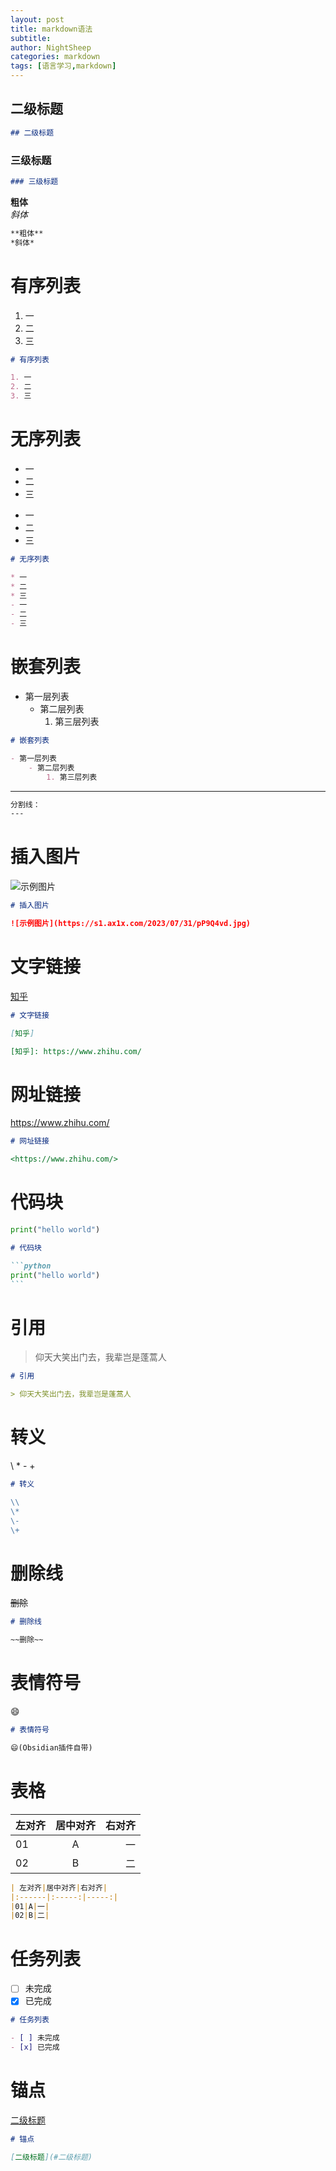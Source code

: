 ```yaml
---
layout: post
title: markdown语法
subtitle: 
author: NightSheep
categories: markdown
tags: [语言学习,markdown]
---
```

 

## 二级标题

```markdown
## 二级标题
```

### 三级标题

```markdown
### 三级标题
```

**粗体**  
*斜体*

```markdown
**粗体**  
*斜体*
```

# 有序列表 

1. 一
2. 二
3. 三

```markdown
# 有序列表 

1. 一
2. 二
3. 三
```

# 无序列表

* 一
* 二
* 三
- 一
- 二
- 三

```markdown
# 无序列表

* 一
* 二
* 三
- 一
- 二
- 三
```

# 嵌套列表

- 第一层列表
	- 第二层列表
		1. 第三层列表

```markdown
# 嵌套列表

- 第一层列表
	- 第二层列表
		1. 第三层列表
```

---
```markdown
分割线：
---
```

# 插入图片

![示例图片](https://s1.ax1x.com/2023/07/31/pP9Q4vd.jpg)
```markdown
# 插入图片

![示例图片](https://s1.ax1x.com/2023/07/31/pP9Q4vd.jpg)
```

# 文字链接

[知乎]

[知乎]: https://www.zhihu.com/
```markdown
# 文字链接

[知乎]

[知乎]: https://www.zhihu.com/
```

# 网址链接

<https://www.zhihu.com/>
```markdown
# 网址链接

<https://www.zhihu.com/>
```

# 代码块

```python
print("hello world")
```

~~~markdown
# 代码块

```python
print("hello world")
```
~~~

# 引用

> 仰天大笑出门去，我辈岂是蓬蒿人

```markdown
# 引用

> 仰天大笑出门去，我辈岂是蓬蒿人
```

# 转义

\\
\*
\-
\+
```markdown
# 转义

\\
\*
\-
\+
```

# 删除线

~~删除~~
```markdown
# 删除线

~~删除~~
```
# 表情符号

😄
```markdown
# 表情符号

😄(Obsidian插件自带)
```

# 表格

| 左对齐|居中对齐|右对齐|
|:------|:-----:|-----:|
|01|A|一|
|02|B|二|

```markdown
| 左对齐|居中对齐|右对齐|
|:------|:-----:|-----:|
|01|A|一|
|02|B|二|
```

# 任务列表

- [ ] 未完成
- [x] 已完成

```markdown
# 任务列表

- [ ] 未完成
- [x] 已完成
```

# 锚点

[二级标题](#二级标题)
```markdown
# 锚点

[二级标题](#二级标题)
```

